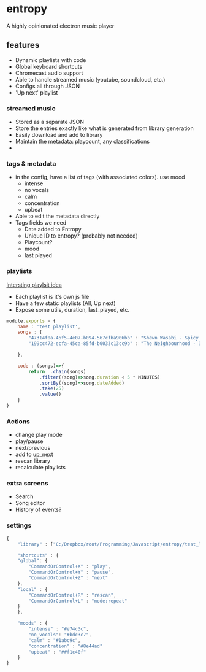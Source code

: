 # entropy

A highly opinionated electron music player



## features
- Dynamic playlists with code
- Global keyboard shortcuts
- Chromecast audio support
- Able to handle streamed music (youtube, soundcloud, etc.)
- Configs all through JSON
- 'Up next' playlist



### streamed music

- Stored as a separate JSON
- Store the entries exactly like what is generated from library generation
- Easily download and add to library
- Maintain the metadata: playcount, any classifications
-


### tags & metadata
- in the config, have a list of tags (with associated colors). use mood
  - intense
  - no vocals
  - calm
  - concentration
  - upbeat
- Able to edit the metadata directly
- Tags fields we need
  - Date added to Entropy
  - Unique ID to entropy? (probably not needed)
  - Playcount?
  - mood
  - last played


### playlists
[Intersting playlsit idea](http://universalplaylist.stavros.io/)
- Each playlist is it's own js file
- Have a few static playlists (All, Up next)
- Expose some utils, duration, last_played, etc.

```javascript
module.exports = {
	name : 'test playlist',
	songs : {
		"47314f0a-46f5-4e07-b094-567cfba906bb" : "Shawn Wasabi - Spicy Boyfriend",
		"199cc472-ecfa-45ca-85fd-b0033c13cc9b" : "The Neighbourhood - Daddy Issues"

	},

	code : (songs)=>{
		return _.chain(songs)
			.filter((song)=>song.duration < 5 * MINUTES)
			.sortBy((song)=>song.dateAdded)
			.take(25)
			.value()
	}
}
```


### Actions
- change play mode
- play/pause
- next/previous
- add to up_next
- rescan library
- recalculate playlists


### extra screens
- Search
- Song editor
- History of events?


### settings

```javascript
{
	"library" : ["C:/Dropbox/root/Programming/Javascript/entropy/test_lib"],

	"shortcuts" : {
	"global": {
		"CommandOrControl+X" : "play",
		"CommandOrControl+Y" : "pause",
		"CommandOrControl+Z" : "next"
	},
	"local" : {
		"CommandOrControl+R" : "rescan",
		"CommandOrControl+L" : "mode:repeat"
	}
	},

	"moods" : {
		"intense" : "#e74c3c",
		"no_vocals": "#bdc3c7",
		"calm" : "#1abc9c",
		"concentration" : "#8e44ad"
		"upbeat" : "##f1c40f"
	}
}
```